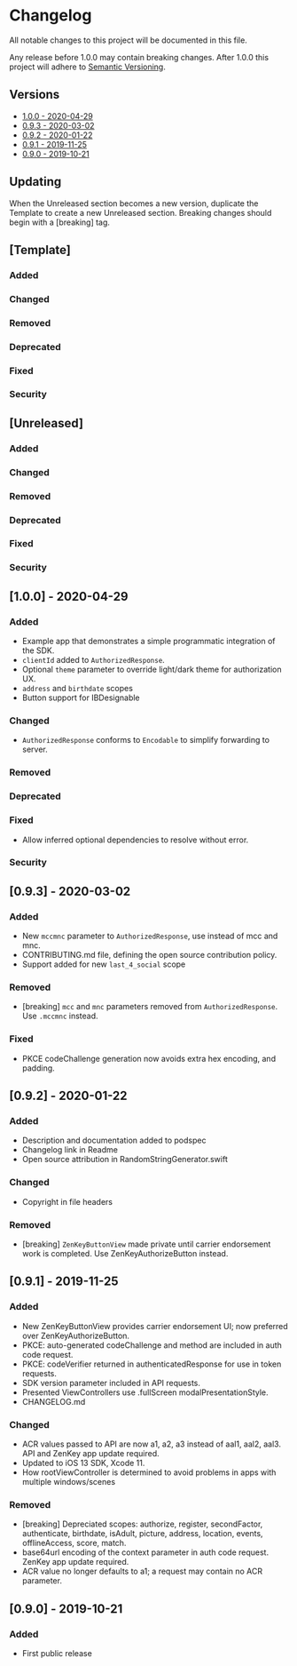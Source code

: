 # Changelog
All notable changes to this project will be documented in this file.

Any release before 1.0.0 may contain breaking changes.
After 1.0.0 this project will adhere to [Semantic Versioning](https://semver.org/spec/v2.0.0.html).

## Versions
- [1.0.0 - 2020-04-29](#100---2020-04-29)
- [0.9.3 - 2020-03-02](#093---2020-03-02)
- [0.9.2 - 2020-01-22](#092---2020-01-22)
- [0.9.1 - 2019-11-25](#091---2019-11-25)
- [0.9.0 - 2019-10-21](#090---2019-10-21)

## Updating
When the Unreleased section becomes a new version, duplicate the Template to create a new Unreleased section. Breaking changes should begin with a [breaking] tag.

## [Template]
### Added
### Changed
### Removed
### Deprecated
### Fixed
### Security

## [Unreleased]
### Added
### Changed
### Removed
### Deprecated
### Fixed
### Security

## [1.0.0] - 2020-04-29
### Added
- Example app that demonstrates a simple programmatic integration of the SDK.
- `clientId` added to `AuthorizedResponse`.
- Optional `theme` parameter to override light/dark theme for authorization UX.
- `address` and `birthdate` scopes
- Button support for IBDesignable
### Changed
- `AuthorizedResponse` conforms to `Encodable` to simplify forwarding to server.
### Removed
### Deprecated
### Fixed
- Allow inferred optional dependencies to resolve without error.
### Security

## [0.9.3] - 2020-03-02
### Added
- New `mccmnc` parameter to `AuthorizedResponse`, use instead of mcc and mnc.  
- CONTRIBUTING.md file, defining the open source contribution policy.
- Support added for new `last_4_social` scope
### Removed
- [breaking] `mcc` and `mnc` parameters removed from `AuthorizedResponse`. Use `.mccmnc` instead.
### Fixed
- PKCE codeChallenge generation now avoids extra hex encoding, and padding.

## [0.9.2] - 2020-01-22
### Added
- Description and documentation added to podspec
- Changelog link in Readme
- Open source attribution in RandomStringGenerator.swift
### Changed
- Copyright in file headers
### Removed
- [breaking] `ZenKeyButtonView` made private until carrier endorsement work is completed. Use ZenKeyAuthorizeButton instead.


## [0.9.1] - 2019-11-25
### Added
- New ZenKeyButtonView provides carrier endorsement UI; now preferred over ZenKeyAuthorizeButton.
- PKCE: auto-generated codeChallenge and method are included in auth code request.
- PKCE: codeVerifier returned in authenticatedResponse for use in token requests.
- SDK version parameter included in API requests.
- Presented ViewControllers use .fullScreen modalPresentationStyle.
- CHANGELOG.md
### Changed
- ACR values passed to API are now a1, a2, a3 instead of aal1, aal2, aal3. API and ZenKey app update required.
- Updated to iOS 13 SDK, Xcode 11.
- How rootViewController is determined to avoid problems in apps with multiple windows/scenes
### Removed
- [breaking] Depreciated scopes: authorize, register, secondFactor, authenticate, birthdate, isAdult, picture, address, location, events, offlineAccess, score, match.
- base64url encoding of the context parameter in auth code request. ZenKey app update required.
- ACR value no longer defaults to a1; a request may contain no ACR parameter.

## [0.9.0] - 2019-10-21
### Added
- First public release
